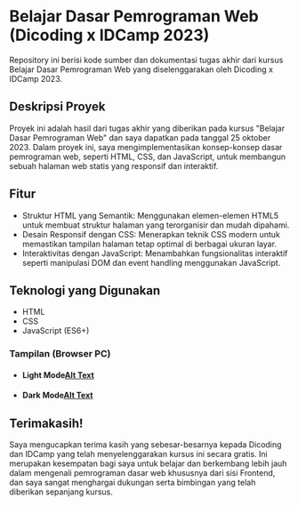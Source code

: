 # Belajar Dasar Pemrograman Web (Dicoding x IDCamp 2023)
Repository ini berisi kode sumber dan dokumentasi tugas akhir dari kursus Belajar Dasar Pemrograman Web yang diselenggarakan oleh Dicoding x IDCamp 2023.

## Deskripsi Proyek
Proyek ini adalah hasil dari tugas akhir yang diberikan pada kursus "Belajar Dasar Pemrograman Web" dan saya dapatkan pada tanggal 25 oktober 2023. Dalam proyek ini, saya mengimplementasikan konsep-konsep dasar pemrograman web, seperti HTML, CSS, dan JavaScript, untuk membangun sebuah halaman web statis yang responsif dan interaktif.
## Fitur
- Struktur HTML yang Semantik: Menggunakan elemen-elemen HTML5 untuk membuat struktur halaman yang terorganisir dan mudah dipahami.
- Desain Responsif dengan CSS: Menerapkan teknik CSS modern untuk memastikan tampilan halaman tetap optimal di berbagai ukuran layar.
- Interaktivitas dengan JavaScript: Menambahkan fungsionalitas interaktif seperti manipulasi DOM dan event handling menggunakan JavaScript.
## Teknologi yang Digunakan
- HTML
- CSS
- JavaScript (ES6+)

### Tampilan (Browser PC)
- #### Light Mode[Alt Text](https://github.com/mhbb8897/proyek_akhir_submission/raw/proyek_akhir_belajar_dasar_pemrograman_dicoding/normal-mode.png)
- #### Dark Mode[Alt Text](https://github.com/mhbb8897/proyek_akhir_submission/raw/proyek_akhir_belajar_dasar_pemrograman_dicoding/dark-mode.png)

## Terimakasih!
Saya mengucapkan terima kasih yang sebesar-besarnya kepada Dicoding dan IDCamp yang telah menyelenggarakan kursus ini secara gratis. Ini merupakan kesempatan bagi saya untuk belajar dan berkembang lebih jauh dalam mengenali pemrograman dasar web khususnya dari sisi Frontend, dan saya sangat menghargai dukungan serta bimbingan yang telah diberikan sepanjang kursus.

